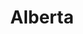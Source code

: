---
layout: photography
title:  "Alberta"
region: "Canada"
year: 2018
id: alberta
intro: "Alberta is one of those places you never want to leave. Home to national parks like Banff and Jasper and some of the most awe-inspiring landscapes I’ve ever seen."
seo:
  title: "Travel Photography - Alberta"
  description: "Photography from around Alberta, Canada, including Banff, Jasper, Kananaskis, Maligne Lake and Peyto Lake."
  image:
    url: "Canada-009.jpg"
    alt: "Medicine Lake"
hero:
  image: "Canada-009.jpg"
  alt: "Medicine Lake"
thumb:
  - url: "Canada-008.jpg"
    alt: "Maligne Lake"
  - url: "Canada-018.jpg"
    alt: "Maligne Lake"
  - url: "Canada-013.jpg"
    alt: "Maligne Lake"
---